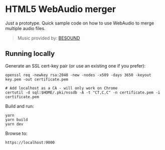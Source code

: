 # HTML5 WebAudio merger

Just a prototype. Quick sample code on how to use WebAudio to merge multiple audio files.

> Music provided by: [BESOUND](http://www.bensound.com/ "BESOUND homepage")

## Running locally

Generate an SSL cert-key pair (or use an existing one if you prefer):
```
openssl req -newkey rsa:2048 -new -nodes -x509 -days 3650 -keyout key.pem -out certificate.pem

# Add localhost as a CA - will only work on Chrome
certutil -d sql:$HOME/.pki/nssdb -A -t "CT,C,C" -n certificate.pem -i certificate.pem
```

Build and run:

```
yarn
yarn build
yarn dev
``` 

Browse to:
```
https://localhost:9000
```